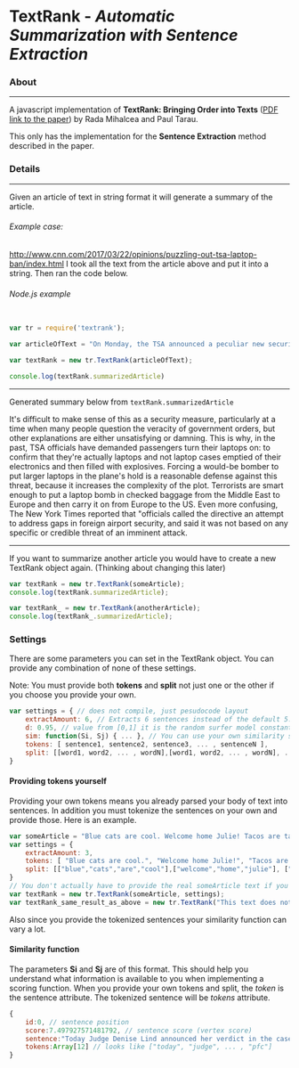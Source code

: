# TextRank - *Automatic Summarization with Sentence Extraction*

### About
----
A javascript implementation of **TextRank: Bringing Order into Texts** ([PDF link to the paper](https://web.eecs.umich.edu/~mihalcea/papers/mihalcea.emnlp04.pdf)) by Rada Mihalcea and Paul Tarau.

This only has the implementation for the **Sentence Extraction** method described in the paper.

### Details
---
Given an article of text in string format it will generate a summary of the article.

###### Example case:
http://www.cnn.com/2017/03/22/opinions/puzzling-out-tsa-laptop-ban/index.html
I took all the text from the article above and put it into a string. Then ran the code below.

###### Node.js example

```javascript

var tr = require('textrank');

var articleOfText = "On Monday, the TSA announced a peculiar new security measure to take effect within 96 hours. Passengers flying into the US on foreign airlines from eight Muslim countries would be prohibited from carrying aboard any electronics larger than a smartphone. They would have to be checked and put into the cargo hold. And now the UK is following suit. It's difficult to make sense of this as a security measure, particularly at a time when many people question the veracity of government orders, but other explanations are either unsatisfying or damning. So let's look at the security aspects of this first. Laptop computers aren't inherently dangerous, but they're convenient carrying boxes. This is why, in the past, TSA officials have demanded passengers turn their laptops on: to confirm that they're actually laptops and not laptop cases emptied of their electronics and then filled with explosives. Forcing a would-be bomber to put larger laptops in the plane's hold is a reasonable defense against this threat, because it increases the complexity of the plot. Both the shoe-bomber Richard Reid and the underwear bomber Umar Farouk Abdulmutallab carried crude bombs aboard their planes with the plan to set them off manually once aloft. Setting off a bomb in checked baggage is more work, which is why we don't see more midair explosions like Pan Am Flight 103 over Lockerbie, Scotland, in 1988. Security measures that restrict what passengers can carry onto planes are not unprecedented either. Airport security regularly responds to both actual attacks and intelligence regarding future attacks. After the liquid bombers were captured in 2006, the British banned all carry-on luggage except passports and wallets. I remember talking with a friend who traveled home from London with his daughters in those early weeks of the ban. They reported that airport security officials confiscated every tube of lip balm they tried to hide. Similarly, the US started checking shoes after Reid, installed full-body scanners after Abdulmutallab and restricted liquids in 2006. But all of those measure were global, and most lessened in severity as the threat diminished. This current restriction implies some specific intelligence of a laptop-based plot and a temporary ban to address it. However, if that's the case, why only certain non-US carriers? And why only certain airports? Terrorists are smart enough to put a laptop bomb in checked baggage from the Middle East to Europe and then carry it on from Europe to the US. Why not require passengers to turn their laptops on as they go through security? That would be a more effective security measure than forcing them to check them in their luggage. And lastly, why is there a delay between the ban being announced and it taking effect? Even more confusing, The New York Times reported that \"officials called the directive an attempt to address gaps in foreign airport security, and said it was not based on any specific or credible threat of an imminent attack.\" The Department of Homeland Security FAQ page makes this general statement, \"Yes, intelligence is one aspect of every security-related decision,\" but doesn't provide a specific security threat. And yet a report from the UK states the ban \"follows the receipt of specific intelligence reports.\" Of course, the details are all classified, which leaves all of us security experts scratching our heads. On the face of it, the ban makes little sense. One analysis painted this as a protectionist measure targeted at the heavily subsidized Middle Eastern airlines by hitting them where it hurts the most: high-paying business class travelers who need their laptops with them on planes to get work done. That reasoning makes more sense than any security-related explanation, but doesn't explain why the British extended the ban to UK carriers as well. Or why this measure won't backfire when those Middle Eastern countries turn around and ban laptops on American carriers in retaliation. And one aviation official told CNN that an intelligence official informed him it was not a \"political move.\" In the end, national security measures based on secret information require us to trust the government. That trust is at historic low levels right now, so people both in the US and other countries are rightly skeptical of the official unsatisfying explanations. The new laptop ban highlights this mistrust.";

var textRank = new tr.TextRank(articleOfText);

console.log(textRank.summarizedArticle)
```

---
Generated summary below from ```textRank.summarizedArticle```

It's difficult to make sense of this as a security measure, particularly at a time when many people question the veracity of government orders, but other explanations are either unsatisfying or damning. This is why, in the past, TSA officials have demanded passengers turn their laptops on: to confirm that they're actually laptops and not laptop cases emptied of their electronics and then filled with explosives. Forcing a would-be bomber to put larger laptops in the plane's hold is a reasonable defense against this threat, because it increases the complexity of the plot. Terrorists are smart enough to put a laptop bomb in checked baggage from the Middle East to Europe and then carry it on from Europe to the US. Even more confusing, The New York Times reported that "officials called the directive an attempt to address gaps in foreign airport security, and said it was not based on any specific or credible threat of an imminent attack.

---

If you want to summarize another article you would have to create a new TextRank object again. (Thinking about changing this later)
```javascript
var textRank = new tr.TextRank(someArticle);
console.log(textRank.summarizedArticle);

var textRank_ = new tr.TextRank(anotherArticle);
console.log(textRank_.summarizedArticle);
```

### Settings
There are some parameters you can set in the TextRank object. You can provide any combination of none of these settings.

Note: You must provide both **tokens** and **split** not just one or the other if you choose you provide your own.
```javascript
var settings = { // does not compile, just pesudocode layout
    extractAmount: 6, // Extracts 6 sentences instead of the default 5.
    d: 0.95, // value from [0,1] it is the random surfer model constant default of 0.85
    sim: function(Si, Sj) { ... }, // You can use your own similarity scoring function!
    tokens: [ sentence1, sentence2, sentence3, ... , sentenceN ],
    split: [[word1, word2, ... , wordN],[word1, word2, ... , wordN], ..., [word1, word2, ... , wordN]]
}
```

#### Providing tokens yourself
Providing your own tokens means you already parsed your body of text into sentences.
In addition you must tokenize the sentences on your own and provide those. Here is an example.

```javascript
var someArticle = "Blue cats are cool. Welcome home Julie! Tacos are tasty."
var settings = {
    extractAmount: 3,
    tokens: [ "Blue cats are cool.", "Welcome home Julie!", "Tacos are tasty."],
    split: [["blue","cats","are","cool"],["welcome","home","julie"], ["tacos","are","tasty"]]
}
// You don't actually have to provide the real someArticle text if you provide your own tokens. Just don't provide the empty string.
var textRank = new tr.TextRank(someArticle, settings);
var textRank_same_result_as_above = new tr.TextRank("This text does nothing!",settings);
```

Also since you provide the tokenized sentences your similarity function can vary a lot.

#### Similarity function
The parameters **Si** and **Sj** are of this format. This should help you understand what information is available to you when implementing a scoring function.
When you provide your own tokens and split, the *token* is the sentence attribute. The tokenized sentence will be *tokens* attribute.
```javascript
{
    id:0, // sentence position
    score:7.497927571481792, // sentence score (vertex score)
    sentence:"Today Judge Denise Lind announced her verdict in the case of Pfc.",
    tokens:Array[12] // looks like ["today", "judge", ... , "pfc"]
}
```
